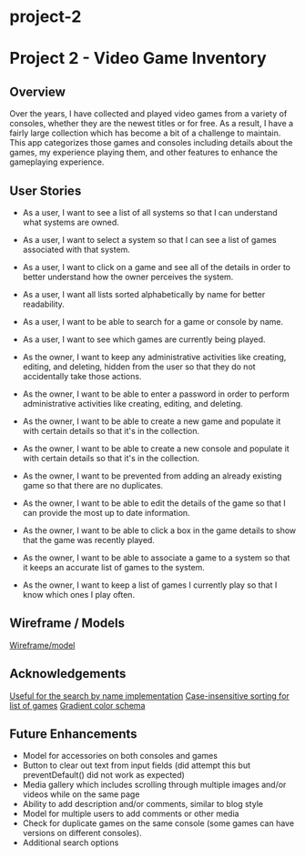 # project-2
# Project 2 - Video Game Inventory

## Overview

Over the years, I have collected and played video games from a variety of consoles, whether they are the newest titles or for free.  As a result, I have a fairly large collection which has become a bit of a challenge to maintain.  This app categorizes those games and consoles including details about the games, my experience playing them, and other features to enhance the gameplaying experience.

## User Stories
* As a user, I want to see a list of all systems so that I can understand what systems are owned.

* As a user, I want to select a system so that I can see a list of games associated with that system.

* As a user, I want to click on a game and see all of the details in order to better understand how the owner perceives the system.

* As a user, I want all lists sorted alphabetically by name for better readability.

* As a user, I want to be able to search for a game or console by name.

* As a user, I want to see which games are currently being played.

* As the owner, I want to keep any administrative activities like creating, editing, and deleting, hidden from the user so that they do not accidentally take those actions.

* As the owner, I want to be able to enter a password in order to perform administrative activities like creating, editing, and deleting.

* As the owner, I want to be able to create a new game and populate it with certain details so that it's in the collection.

* As the owner, I want to be able to create a new console and populate it with certain details so that it's in the collection.

* As the owner, I want to be prevented from adding an already existing game so that there are no duplicates.

* As the owner, I want to be able to edit the details of the game so that I can provide the most up to date information.

* As the owner, I want to be able to click a box in the game details to show that the game was recently played.

* As the owner, I want to be able to associate a game to a system so that it keeps an accurate list of games to the system.

* As the owner, I want to keep a list of games I currently play so that I know which ones I play often.

## Wireframe / Models
[Wireframe/model](project2-wireframe-model.pdf)

## Acknowledgements
[Useful for the search by name implementation](https://developer.mozilla.org/en-US/docs/Web/JavaScript/Reference/Global_Objects/RegExp)
[Case-insensitive sorting for list of games](https://stackoverflow.com/questions/22931177/case-insensitive-sorting-in-mongodb)
[Gradient color schema](https://uigradients.com/)

## Future Enhancements
* Model for accessories on both consoles and games
* Button to clear out text from input fields (did attempt this but preventDefault() did not work as expected)
* Media gallery which includes scrolling through multiple images and/or videos while on the same page
* Ability to add description and/or comments, similar to blog style
* Model for multiple users to add comments or other media
* Check for duplicate games on the same console (some games can have versions on different consoles).
* Additional search options
